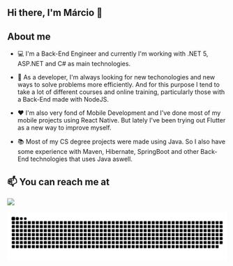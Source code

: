 ## Hi there, I'm Márcio 👋


## About me

- 💻 I'm a Back-End Engineer and currently I'm working with .NET 5, ASP.NET and C# as main technologies.

- 🌱 As a developer, I'm always looking for new techonologies and new ways to solve problems more efficiently. And for this purpose I tend to take a lot of different courses and online training, particularly those with a Back-End made with NodeJS.

- ❤ I'm also very fond of Mobile Development and I've done most of my mobile projects using React Native. But lately I've been trying out Flutter as a new way to improve myself.

- 📚 Most of my CS degree projects were made using Java. So I also have some experience with Maven, Hibernate, SpringBoot and other Back-End technologies that uses Java aswell.


## 📫 You can reach me at
<a href="https://linkedin.com/in/mrodriguesfilho"><img src="https://img.shields.io/badge/linkedin-0077B5.svg?style=for-the-badge&logo=linkedin&logoColor=white"></a>


![snake animation](https://github.com/mrodriguesfilho/mrodriguesfilho/blob/output/github-contribution-grid-snake.svg)
